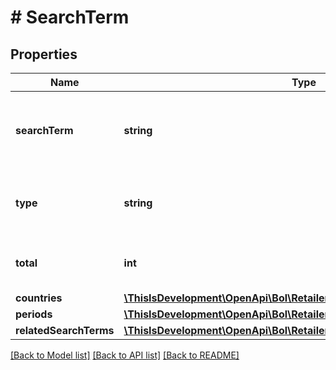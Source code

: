 # # SearchTerm

## Properties

Name | Type | Description | Notes
------------ | ------------- | ------------- | -------------
**searchTerm** | **string** | The search term for which you requested the search volume. |
**type** | **string** | Interpretation of the data that applies to this measurement. |
**total** | **int** | The number of customer visits on the search page. |
**countries** | [**\ThisIsDevelopment\OpenApi\Bol\Retailer\Models\SearchTermsCountry[]**](SearchTermsCountry.md) |  |
**periods** | [**\ThisIsDevelopment\OpenApi\Bol\Retailer\Models\TotalPeriod[]**](TotalPeriod.md) |  |
**relatedSearchTerms** | [**\ThisIsDevelopment\OpenApi\Bol\Retailer\Models\RelatedSearchTerm[]**](RelatedSearchTerm.md) |  | [optional]

[[Back to Model list]](../../README.md#models) [[Back to API list]](../../README.md#endpoints) [[Back to README]](../../README.md)
